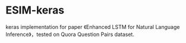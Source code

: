 # ESIM-keras
keras implementation for paper 《Enhanced LSTM for Natural Language Inference》，tested on Quora Question Pairs dataset.
